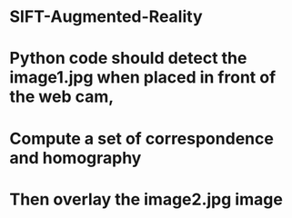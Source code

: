 # SIFT-Augmented-Reality
# Python code should detect the image1.jpg when placed in front of the web cam, 
# Compute a set of correspondence and homography 
# Then overlay the image2.jpg image
